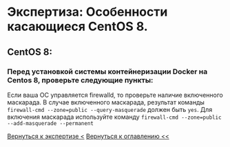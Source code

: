 # Экспертиза: Особенности касающиеся CentOS 8.

## CentOS 8:
### Перед установкой системы контейнеризации Docker на Centos 8, проверьте следующие пункты:
Если ваша ОС управляется firewalld, то проверьте наличие включенного маскарада. В случае включенного маскарада, 
результат команды `firewall-cmd --zone=public --query-masquerade` должен быть `yes`. Для включения маскарада используйте
 команду `firewall-cmd --zone=public --add-masquerade --permanent`

[Вернуться к экспертизе <](expertise.md)
[Вернуться к оглавлению <<](index.md)